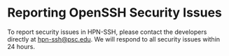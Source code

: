 # Reporting OpenSSH Security Issues

To report security issues in HPN-SSH, please contact the developers
directly at hpn-ssh@psc.edu. We will respond to all security issues
within 24 hours. 

